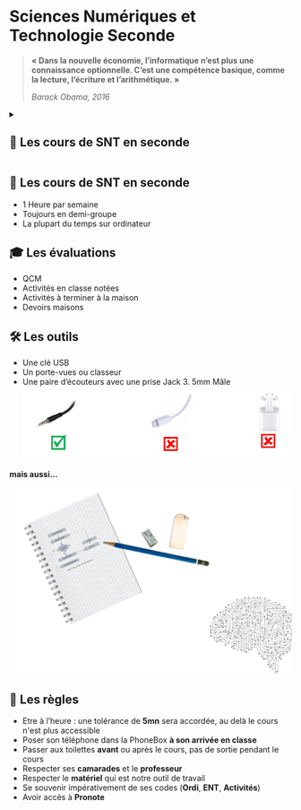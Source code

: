 # Sciences Numériques et Technologie Seconde

>__« Dans la nouvelle économie, l’informatique n’est plus une connaissance optionnelle. C’est une compétence basique, comme la lecture, l’écriture et l’arithmétique. »__
>
>_Barack Obama, 2016_



<details>
    <summary><h2>📖 Les cours de SNT en seconde</h2></summary>

- 1 Heure par semaine 
-	Toujours en demi-groupe
-	La plupart du temps sur ordinateur



</details>

## 📖 Les cours de SNT en seconde
- 1 Heure par semaine 
-	Toujours en demi-groupe
-	La plupart du temps sur ordinateur



## 🎓 Les évaluations
-	QCM 
-	Activités en classe notées
-	Activités à terminer à la maison
-	Devoirs maisons


## 🛠 Les outils
-	Une clé USB 
-	Un porte-vues ou classeur
-	Une paire d’écouteurs avec une prise Jack 3. 5mm Mâle
![ecouteurs](https://raw.githubusercontent.com/abrugiere/snt/main/_res/0.0.ecouteurs.png "Pas de blueutooth ni Lightning Apple")

**mais aussi...**  

![Cahier crayon gomme cerveau](https://raw.githubusercontent.com/abrugiere/snt/main/_res/0.0.outils2.png "Mais à ne pas oublier")  


## 📜 Les règles
- Etre à l’heure : une tolérance de **5mn** sera accordée, au delà le cours n'est plus accessible
- Poser son téléphone dans la PhoneBox **à son arrivée en classe**
- Passer aux toilettes **avant** ou après le cours, pas de sortie pendant le cours
- Respecter ses **camarades** et le **professeur**
- Respecter le **matériel** qui est notre outil de travail
-	Se souvenir impérativement de ses codes (**Ordi**, **ENT**, **Activités**)
-	Avoir accès à **Pronote**
